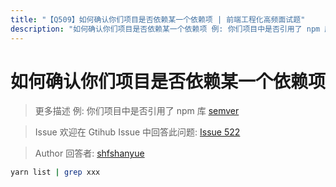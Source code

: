 ```yaml
---
title: "【Q509】如何确认你们项目是否依赖某一个依赖项 | 前端工程化高频面试题"
description: "如何确认你们项目是否依赖某一个依赖项 例: 你们项目中是否引用了 npm 库 semver yarn list | grep xxx  字节跳动面试题、阿里腾讯面试题、美团小米面试题。"
---
```


# 如何确认你们项目是否依赖某一个依赖项

> 更多描述
> 例: 你们项目中是否引用了 npm 库 [semver](https://npm.devtool.tech/semver)

> Issue
> 欢迎在 Gtihub Issue 中回答此问题: [Issue 522](https://github.com/shfshanyue/Daily-Question/issues/522)

> Author
> 回答者: [shfshanyue](https://github.com/shfshanyue)

```bash
yarn list | grep xxx
```
